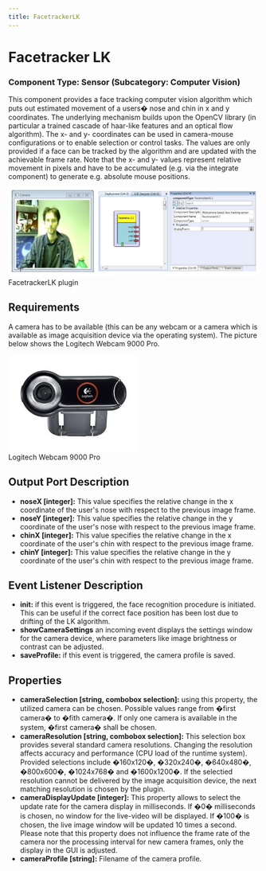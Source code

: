 ```yaml
---
title: FacetrackerLK
---
```


# Facetracker LK

### Component Type: Sensor (Subcategory: Computer Vision)

This component provides a face tracking computer vision algorithm which puts out estimated movement of a users� nose and chin in x and y coordinates. The underlying mechanism builds upon the OpenCV library (in particular a trained cascade of haar-like features and an optical flow algorithm). The x- and y- coordinates can be used in camera-mouse configurations or to enable selection or control tasks. The values are only provided if a face can be tracked by the algorithm and are updated with the achievable frame rate. Note that the x- and y- values represent relative movement in pixels and have to be accumulated (e.g. via the integrate component) to generate e.g. absolute mouse positions.

![Screenshot: FacetrackerLK plugin](./img/FacetrackerLK.jpg "Screenshot: FacetrackerLK plugin")  
FacetrackerLK plugin

## Requirements

A camera has to be available (this can be any webcam or a camera which is available as image acquisition device via the operating system). The picture below shows the Logitech Webcam 9000 Pro.

![Logitech Webcam 9000 Pro](./img/webcam.jpg "Logitech Webcam 9000 Pro")  
Logitech Webcam 9000 Pro

## Output Port Description

- **noseX \[integer\]:** This value specifies the relative change in the x coordinate of the user's nose with respect to the previous image frame.
- **noseY \[integer\]:** This value specifies the relative change in the y coordinate of the user's nose with respect to the previous image frame.
- **chinX \[integer\]:** This value specifies the relative change in the x coordinate of the user's chin with respect to the previous image frame.
- **chinY \[integer\]:** This value specifies the relative change in the y coordinate of the user's chin with respect to the previous image frame.

## Event Listener Description

- **init:** if this event is triggered, the face recognition procedure is initiated. This can be useful if the correct face position has been lost due to drifting of the LK algorithm.
- **showCameraSettings** an incoming event displays the settings window for the camera device, where parameters like image brightness or contrast can be adjusted.
- **saveProfile:** if this event is triggered, the camera profile is saved.

## Properties

- **cameraSelection \[string, combobox selection\]:** using this property, the utilized camera can be chosen. Possible values range from �first camera� to �fith camera�. If only one camera is available in the system, �first camera� shall be chosen.
- **cameraResolution \[string, combobox selection\]:** This selection box provides several standard camera resolutions. Changing the resolution affects accuracy and performance (CPU load of the runtime system). Provided selections include �160x120�, �320x240�, �640x480�, �800x600�, �1024x768� and �1600x1200�. If the selectied resolution cannot be delivered by the image acquisition device, the next matching resolution is chosen by the plugin.
- **cameraDisplayUpdate \[integer\]:** This property allows to select the update rate for the camera display in milliseconds. If �0� milliseconds is chosen, no window for the live-video will be displayed. If �100� is chosen, the live image window will be updated 10 times a second. Please note that this property does not influence the frame rate of the camera nor the processing interval for new camera frames, only the display in the GUI is adjusted.
- **cameraProfile \[string\]:** Filename of the camera profile.
